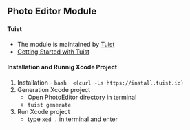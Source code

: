 ## Photo Editor Module
#### Tuist
- The module is maintained by [Tuist](https://tuist.io/)
- [Getting Started with Tuist](https://tuist.io/docs/usage/getting-started/)

#### Installation and Runnig Xcode Project
 1.  Installation
	- `bash  <(curl -Ls https://install.tuist.io)`
2. Generation Xcode project
	-  Open PhotoEditor directory in terminal
	-  `tuist generate`
3. Run Xcode project
	- type `xed .` in terminal and enter
